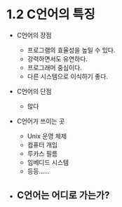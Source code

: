 # 1.2 C언어의 특징

* C언어의 장점
    - 프로그램의 효율성을 높일 수 있다.
    - 강력하면서도 유연하다.
    - 프로그래머 중심이다.
    - 다른 시스템으로 이식하기 좋다.

* C언어의 단점
    - 많다

* C언어가 쓰이는 곳
    - Unix 운영 체제
    - 컴퓨터 개임
    - 루카스 필름
    - 임베디드 시스템
    - 등등......

* C언어는 어디로 가는가?
    - 